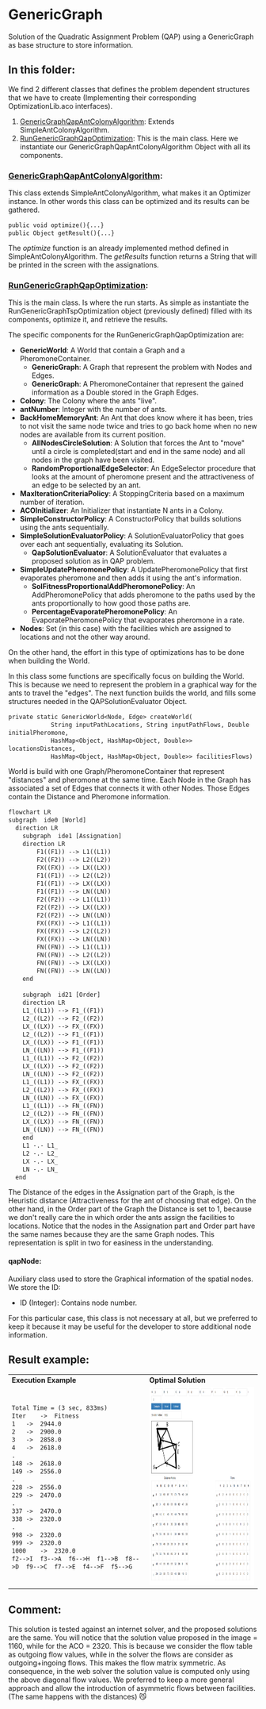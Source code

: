 # GenericGraph
Solution of the Quadratic Assignment Problem (QAP) using a GenericGraph as base structure to store information.

## In this folder:
We find 2 different classes that defines the problem dependent structures that we have to create (Implementing their
corresponding OptimizationLib.aco interfaces).
1. [GenericGraphQapAntColonyAlgorithm](#genericgraphqapantcolonyalgorithm): Extends SimpleAntColonyAlgorithm.
2. [RunGenericGraphQapOptimization](#rungenericgraphqapoptimization): This is the main class. Here we instantiate our GenericGraphQapAntColonyAlgorithm Object with all its components.

### [GenericGraphQapAntColonyAlgorithm](https://github.com/SergioOyaga/AntColonyAlgorithmExamples/blob/master/src/main/java/org/soyaga/examples/QAP/GenericGraph/GenericGraphQapAntColonyAlgorithm.java):
This class extends SimpleAntColonyAlgorithm, what makes it an Optimizer instance. In other words this class 
can be optimized and its results can be gathered.

````code
public void optimize(){...}
public Object getResult(){...}
````

The <i>optimize</i> function is an already implemented method defined in SimpleAntColonyAlgorithm.
The <i>getResults</i> function returns a String that will be printed in the screen with the assignations.

### [RunGenericGraphQapOptimization](https://github.com/SergioOyaga/AntColonyAlgorithmExamples/blob/master/src/main/java/org/soyaga/examples/QAP/GenericGraph/RunGenericGraphQapOptimization.java):
This is the main class. Is where the run starts. As simple as instantiate the RunGenericGraphTspOptimization object 
(previously defined) filled with its components, optimize it, and retrieve the results.

The specific components for the RunGenericGraphQapOptimization are:
- <b>GenericWorld</b>: A World that contain a Graph and a PheromoneContainer.
  - <b>GenericGraph</b>: A Graph that represent the problem with Nodes and Edges.
  - <b>GenericGraph</b>: A PheromoneContainer that represent the gained information as a Double stored in the Graph Edges.
- <b>Colony</b>: The Colony where the ants "live".
- <b>antNumber</b>: Integer with the number of ants. 
- <b>BackHomeMemoryAnt</b>: An Ant that does know where it has been, tries to not visit the same node twice and tries to
go back home when no new nodes are available from its current position.
    - <b>AllNodesCircleSolution</b>: A Solution that forces the Ant to "move" until a circle is completed(start and end in the same node)
      and all nodes in the graph have been visited.
    - <b>RandomProportionalEdgeSelector</b>: An EdgeSelector procedure that looks at the amount of pheromone present and
  the attractiveness of an edge to be selected by an ant.
- <b>MaxIterationCriteriaPolicy</b>: A StoppingCriteria based on a maximum number of iteration.
- <b>ACOInitializer</b>: An Initializer that instantiate N ants in a Colony.
- <b>SimpleConstructorPolicy</b>: A ConstructorPolicy that builds solutions using the ants sequentially.
- <b>SimpleSolutionEvaluatorPolicy</b>: A SolutionEvaluatorPolicy that goes over each ant sequentially, evaluating its Solution.
  - <b> QapSolutionEvaluator</b>: A SolutionEvaluator that evaluates a proposed solution as in QAP problem.
- <b>SimpleUpdatePheromonePolicy</b>: A UpdatePheromonePolicy that first evaporates pheromone and then adds it using the ant's information.
  - <b>SolFitnessProportionalAddPheromonePolicy</b>: An AddPheromonePolicy that adds pheromone to the paths used by the ants 
    proportionally to how good those paths are.
  - <b>PercentageEvaporatePheromonePolicy</b>: An EvaporatePheromonePolicy that evaporates pheromone in a rate.
- <b>Nodes</b>: Set<Nodes> (in this case) with the facilities which are assigned to locations and not the other way around.

On the other hand, the effort in this type of optimizations has to be done when building the World.

In this class some functions are specifically focus on building the World. This is because we need to represent the problem in a 
graphical way for the ants to travel the "edges".
The next function builds the world, and fills some structures needed in the QAPSolutionEvaluator Object. 

````code
private static GenericWorld<Node, Edge> createWorld(
            String inputPathLocations, String inputPathFlows, Double initialPheromone,
            HashMap<Object, HashMap<Object, Double>> locationsDistances,
            HashMap<Object, HashMap<Object, Double>> facilitiesFlows)
````
World is build with one Graph/PheromoneContainer that represent "distances" and pheromone at the same time. Each Node in
the Graph has associated a set of Edges that connects it with other Nodes. Those Edges contain the Distance and 
Pheromone information. 

````mermaid
flowchart LR
subgraph  ide0 [World]
  direction LR
    subgraph  ide1 [Assignation]
    direction LR
        F1((F1)) --> L1((L1))
        F2((F2)) --> L2((L2))
        FX((FX)) --> LX((LX))
        F1((F1)) --> L2((L2))
        F1((F1)) --> LX((LX))
        F1((F1)) --> LN((LN))
        F2((F2)) --> L1((L1))
        F2((F2)) --> LX((LX))
        F2((F2)) --> LN((LN))
        FX((FX)) --> L1((L1))
        FX((FX)) --> L2((L2))
        FX((FX)) --> LN((LN))
        FN((FN)) --> L1((L1))
        FN((FN)) --> L2((L2))
        FN((FN)) --> LX((LX))
        FN((FN)) --> LN((LN))
    end

    subgraph  id21 [Order]
    direction LR
    L1_((L1)) --> F1_((F1))
    L2_((L2)) --> F2_((F2))
    LX_((LX)) --> FX_((FX))
    L2_((L2)) --> F1_((F1))
    LX_((LX)) --> F1_((F1))
    LN_((LN)) --> F1_((F1))
    L1_((L1)) --> F2_((F2))
    LX_((LX)) --> F2_((F2))
    LN_((LN)) --> F2_((F2))
    L1_((L1)) --> FX_((FX))
    L2_((L2)) --> FX_((FX))
    LN_((LN)) --> FX_((FX))
    L1_((L1)) --> FN_((FN))
    L2_((L2)) --> FN_((FN))
    LX_((LX)) --> FN_((FN))
    LN_((LN)) --> FN_((FN))
    end 
    L1 -.- L1_
    L2 -.- L2_
    LX -.- LX_
    LN -.- LN_
  end
````
The Distance of the edges in the Assignation part of the Graph, is the Heuristic distance (Attractiveness for the ant of
choosing that edge). On the other hand, in the Order part of the Graph the Distance is set to 1, because we don't really
care the in which order the ants assign the facilities to locations.
Notice that the nodes in the Assignation part and Order part have the same names because they are the same Graph nodes.
This representation is split in two for easiness in the understanding.

#### qapNode:
Auxiliary class used to store the Graphical information of the spatial nodes. We store the ID:
- ID (Integer): Contains node number.

For this particular case, this class is not necessary at all, but we preferred to keep it because it may be useful for 
the developer to store additional node information.

## Result example:
<table>
  <tr>
    <td><b>Execution Example</b></td>
    <td><b>Optimal Solution</b></td>
  </tr>
  <tr>
  <td> 

    Total Time = (3 sec, 833ms)
    Iter	->	Fitness
    1	->	2944.0
    2	->	2900.0
    3	->	2858.0
    4	->	2618.0
    .
    148	->	2618.0
    149	->	2556.0
    .
    228	->	2556.0
    229	->	2470.0
    .
    337	->	2470.0
    338	->	2320.0
    .
    998	->	2320.0
    999	->	2320.0
    1000	->	2320.0
    f2-->I	f3-->A	f6-->H	f1-->B	f8-->D	f9-->C	f7-->E	f4-->F	f5-->G

  </td>
  <td>
  <img src="https://github.com/SergioOyaga/AntColonyAlgorithmExamples/blob/master/src/main/resources/QAP/QAP_solution.png"  title="Optimal solution" alt="Optimal solution" width="400" height="400" />
  </td>
  </tr>
</table>


## Comment:
This solution is tested against an internet solver, and the proposed solutions are the same.
You will notice that the solution value proposed in the image = 1160, while for the ACO = 2320.
This is because we consider the flow table as outgoing flow values, while in the solver the flows are consider as 
outgoing+ingoing flows. This makes the flow matrix symmetric. As consequence, in the web solver the solution value is 
computed only using the above diagonal flow values. We preferred to keep a more general approach and allow the 
introduction of asymmetric flows between facilities. (The same happens with the distances) :smirk_cat:

